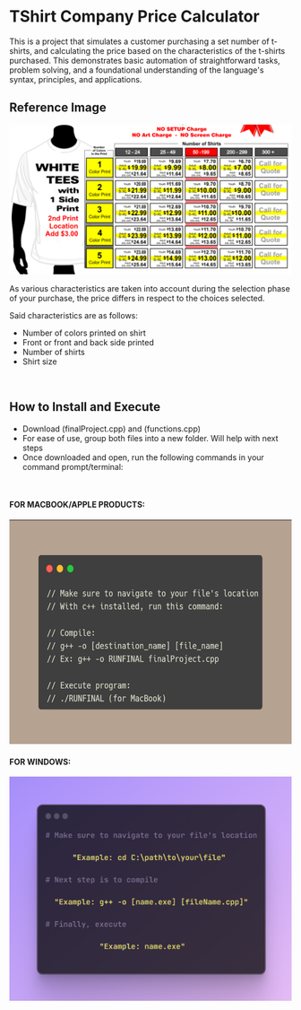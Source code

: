 # TShirt Company Price Calculator
 This is a project that simulates a customer purchasing a set number of t-shirts, and calculating the price based on the characteristics of the t-shirts purchased. This demonstrates basic automation of straightforward tasks, problem solving, and a foundational understanding of the language's syntax, principles, and applications.


## Reference Image

![Image displaying prices and purchasing options for calculator](tshirt.png)


As various characteristics are taken into account during the selection phase of your purchase, the price differs in respect to the choices selected.

Said characteristics are as follows:
- Number of colors printed on shirt
- Front or front and back side printed
- Number of shirts
- Shirt size
  
<br>

## How to Install and Execute
 - Download (finalProject.cpp) and (functions.cpp)
 - For ease of use, group both files into a new folder. Will help with next steps
 - Once downloaded and open, run the following commands in your command prompt/terminal:

<br>

#### FOR MACBOOK/APPLE PRODUCTS:
<img src="code-snippet.png" alt="Instructions for executing files" width="600" height="400">

<br>

#### FOR WINDOWS:
<img src="Screenshot_1.png" alt="Instructions for executing files" width="600" height="400">
